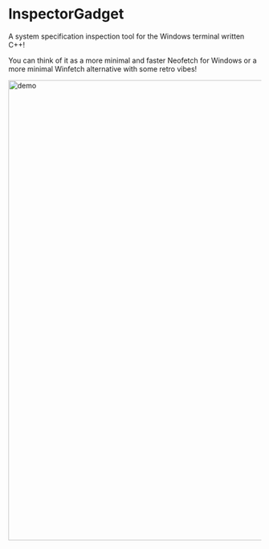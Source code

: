 # InspectorGadget

A system specification inspection tool for the Windows terminal written C++!

You can think of it as a more minimal and faster Neofetch for Windows or a more minimal Winfetch alternative with some retro vibes!

<img width="916" alt="demo" src="https://user-images.githubusercontent.com/88049272/216810227-1071b52f-f8ca-46c0-8e10-8d18920bd5e0.png">
